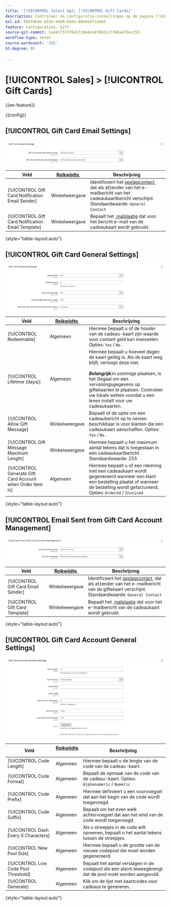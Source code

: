 ```yaml
---
title: '[!UICONTROL Sales] &gt; [!UICONTROL Gift Cards]'
description: Controleer de configuratie-instellingen op de pagina [!UICONTROL Sales] &gt; [!UICONTROL Gift Cards] van Commerce Admin.
exl-id: 95bfdbde-633e-44d0-9d43-00dde671ab6d
feature: Configuration, Gift
source-git-commit: 5a4417373f6dc720e8e14f883c27348a475ec255
workflow-type: tm+mt
source-wordcount: '335'
ht-degree: 0%

---
```


# [!UICONTROL Sales] > [!UICONTROL Gift Cards]

{{ee-feature}}

{{config}}

## [!UICONTROL Gift Card Email Settings]

![&#x200B; E-mailmontages van de Kaart van het Cadeautje &#x200B;](./assets/gift-cards-gift-card-email-settings.png)<!-- zoom -->

<!-- [Gift Card Email Settings](https://experienceleague.adobe.com/nl/docs/commerce-admin/stores-sales/point-of-purchase/gift-cards/product-gift-card-accounts#configure-gift-card-accounts) -->

| Veld | [&#x200B; Reikwijdte &#x200B;](../../getting-started/websites-stores-views.md#scope-settings) | Beschrijving |
|--- |--- |--- |
| [!UICONTROL Gift Card Notification Email Sender] | Winkelweergave | Identificeert het [&#x200B; opslagcontact &#x200B;](../../getting-started/store-details.md#store-email-addresses) dat als afzender van het e-mailbericht van het cadeaukaartbericht verschijnt. Standaardwaarde: `General Contact` |
| [!UICONTROL Gift Card Notification Email Template] | Winkelweergave | Bepaalt het [&#x200B; malplaatje &#x200B;](../../systems/email-templates.md) dat voor het bericht e-mail van de cadeaukaart wordt gebruikt. |

{style="table-layout:auto"}

## [!UICONTROL Gift Card General Settings]

![&#x200B; Algemene Montages van de Kaart van het Cadeautje &#x200B;](./assets/gift-cards-gift-card-general-settings.png)<!-- zoom -->

<!-- [Gift Card General Settings](https://experienceleague.adobe.com/nl/docs/commerce-admin/stores-sales/point-of-purchase/gift-cards/product-gift-card-accounts#configure-gift-card-accounts) -->

| Veld | [&#x200B; Reikwijdte &#x200B;](../../getting-started/websites-stores-views.md#scope-settings) | Beschrijving |
|--- |--- |--- |
| [!UICONTROL Redeemable] | Algemeen | Hiermee bepaalt u of de houder van de cadeau-kaart zijn waarde voor contant geld kan inwisselen. Opties: `Yes` / `No` . |
| [!UICONTROL Lifetime (days)] | Algemeen | Hiermee bepaalt u hoeveel dagen de kaart geldig is. Als de kaart leeg blijft, verloopt deze niet. <br/><br/>**_Belangrijk:_**&#x200B;in sommige plaatsen, is het illegaal om een vervalsingsgegevens op giftekaarten te plaatsen. Controleer uw lokale wetten voordat u een leven instelt voor uw cadeaukaarten. |
| [!UICONTROL Allow Gift Message] | Winkelweergave | Bepaalt of de optie om een cadeaubericht op te nemen beschikbaar is voor klanten die een cadeaukaart aanschaffen. Opties: `Yes` / `No` . |
| [!UICONTROL Gift Message Maximum Length] | Winkelweergave | Hiermee bepaalt u het maximum aantal tekens dat is toegestaan in een cadeaukaartbericht. Standaardwaarde: 255 |
| [!UICONTROL Generate Gift Card Account when Order Item is] | Algemeen | Hiermee bepaalt u of een rekening met een cadeaukaart wordt gegenereerd wanneer een klant een bestelling plaatst of wanneer de bestelling wordt gefactureerd. Opties: `Ordered` / `Invoiced` |

{style="table-layout:auto"}

## [!UICONTROL Email Sent from Gift Card Account Management]

![&#x200B; E-mail die van het Beheer van de Rekening van de Kaart van de Kaart wordt verzonden &#x200B;](./assets/gift-cards-email-sent-from-account.png)<!-- zoom -->

<!-- [Email Sent from Gift Card Account Management](https://experienceleague.adobe.com/nl/docs/commerce-admin/stores-sales/point-of-purchase/gift-cards/product-gift-card-accounts#configure-gift-card-accounts) -->

| Veld | [&#x200B; Reikwijdte &#x200B;](../../getting-started/websites-stores-views.md#scope-settings) | Beschrijving |
|--- |--- |--- |
| [!UICONTROL Gift Card Email Sender] | Winkelweergave | Identificeert het [&#x200B; opslagcontact &#x200B;](../../getting-started/store-details.md#store-email-addresses) dat als afzender van het e-mailbericht van de giftekaart verschijnt. Standaardwaarde: `General Contact` |
| [!UICONTROL Gift Card Template] | Winkelweergave | Bepaalt het [&#x200B; malplaatje &#x200B;](../../systems/email-templates.md) dat voor het e-mailbericht van de cadeaukaart wordt gebruikt. |

{style="table-layout:auto"}

## [!UICONTROL Gift Card Account General Settings]

![&#x200B; de Algemene Montages van de Rekening van de Kaart van het Cadeautje &#x200B;](./assets/gift-cards-gift-card-account-general-settings.png)<!-- zoom -->

<!-- [Gift Card Account General Settings](https://experienceleague.adobe.com/nl/docs/commerce-admin/stores-sales/point-of-purchase/gift-cards/product-gift-card-accounts#configure-gift-card-accounts) -->

| Veld | [&#x200B; Reikwijdte &#x200B;](../../getting-started/websites-stores-views.md#scope-settings) | Beschrijving |
|--- |--- |--- |
| [!UICONTROL Code Length] | Algemeen | Hiermee bepaalt u de lengte van de code van de cadeau-kaart. |
| [!UICONTROL Code Format] | Algemeen | Bepaalt de opmaak van de code van de cadeau-kaart. Opties: `Alphanumeric` / `Numeric` |
| [!UICONTROL Code Prefix] | Algemeen | Hiermee definieert u een voorvoegsel dat aan het begin van de code wordt toegevoegd. |
| [!UICONTROL Code Suffix] | Algemeen | Bepaalt om het even welk achtervoegsel dat aan het eind van de code wordt toegevoegd. |
| [!UICONTROL Dash Every X Characters] | Algemeen | Als u streepjes in de code wilt opnemen, bepaalt u het aantal tekens tussen de streepjes. |
| [!UICONTROL New Pool Size] | Algemeen | Hiermee bepaalt u de grootte van de nieuwe codepool die moet worden gegenereerd. |
| [!UICONTROL Low Code Pool Threshold] | Algemeen | Bepaalt het aantal verslagen in de codepool die een alarm teweegbrengt dat de pool moet worden aangevuld. |
| [!UICONTROL Generate] | Algemeen | Klik om de lijst met kaartcodes voor cadeaus te genereren. |

{style="table-layout:auto"}
